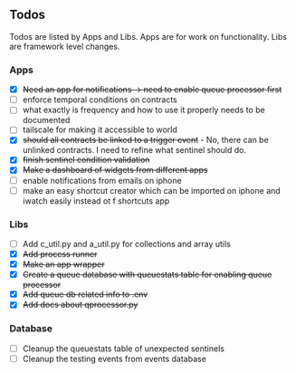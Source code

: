 ## Todos

Todos are listed by Apps and Libs. Apps are for work on functionality. Libs are framework level changes.

### Apps

* [X] ~~Need an app for notifications -> need to enable queue processor first~~
* [ ] enforce temporal conditions on contracts
* [ ] what exactly is frequency and how to use it properly needs to be documented
* [ ] tailscale for making it accessible to world
* [X] ~~should all contracts be linked to a trigger event~~ - No, there can be unlinked contracts. I need to refine what
  sentinel should do.
* [X] ~~finish sentinel condition validation~~
* [X] ~~Make a dashboard of widgets from different apps~~
* [ ] enable notifications from emails on iphone
* [ ] make an easy shortcut creator which can be imported on iphone and iwatch easily instead ot
f shortcuts app

### Libs

* [ ] Add c_util.py and a_util.py for collections and array utils
* [X] ~~Add process runner~~
* [X] ~~Make an app wrapper~~
* [X] ~~Create a queue database with queuestats table for enabling queue processor~~
* [X] ~~Add queue db related info to .env~~
* [X] ~~Add docs about qprocessor.py~~

### Database

* [ ] Cleanup the queuestats table of unexpected sentinels
* [ ] Cleanup the testing events from events database
